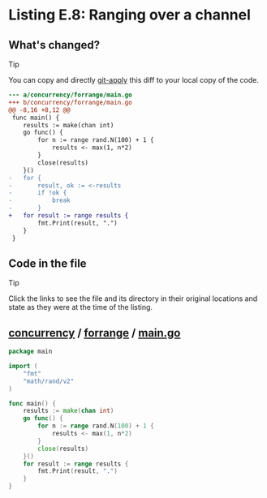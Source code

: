 # Listing E.8: Ranging over a channel

## What's changed?

> [!TIP]
> You can copy and directly [git-apply](https://tldr.inbrowser.app/pages/common/git-apply) this diff to your local copy of the code.

```diff
--- a/concurrency/forrange/main.go
+++ b/concurrency/forrange/main.go
@@ -8,16 +8,12 @@
 func main() {
 	results := make(chan int)
 	go func() {
 		for n := range rand.N(100) + 1 {
 			results <- max(1, n*2)
 		}
 		close(results)
 	}()
-	for {
-		result, ok := <-results
-		if !ok {
-			break
-		}
+	for result := range results {
 		fmt.Print(result, ".")
 	}
 }

```
## Code in the file

> [!TIP]
> Click the links to see the file and its directory in their original locations and state as they were at the time of the listing.

## [concurrency](https://github.com/inancgumus/gobyexample/blob/0c42b5f6f09337ace757725ba371597af6c2a3cc/concurrency) / [forrange](https://github.com/inancgumus/gobyexample/blob/0c42b5f6f09337ace757725ba371597af6c2a3cc/concurrency/forrange) / [main.go](https://github.com/inancgumus/gobyexample/blob/0c42b5f6f09337ace757725ba371597af6c2a3cc/concurrency/forrange/main.go)

```go
package main

import (
	"fmt"
	"math/rand/v2"
)

func main() {
	results := make(chan int)
	go func() {
		for n := range rand.N(100) + 1 {
			results <- max(1, n*2)
		}
		close(results)
	}()
	for result := range results {
		fmt.Print(result, ".")
	}
}
```

